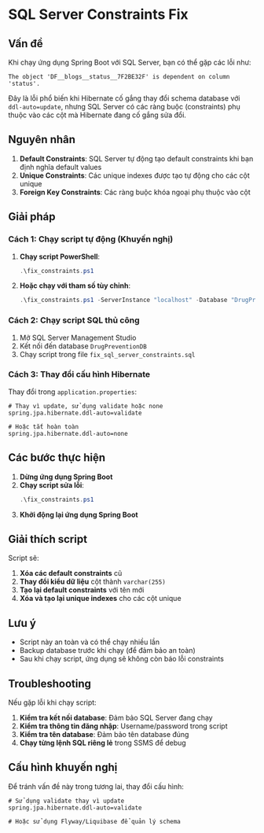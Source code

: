 # SQL Server Constraints Fix

## Vấn đề

Khi chạy ứng dụng Spring Boot với SQL Server, bạn có thể gặp các lỗi như:

```
The object 'DF__blogs__status__7F2BE32F' is dependent on column 'status'.
```

Đây là lỗi phổ biến khi Hibernate cố gắng thay đổi schema database với `ddl-auto=update`, nhưng SQL Server có các ràng buộc (constraints) phụ thuộc vào các cột mà Hibernate đang cố gắng sửa đổi.

## Nguyên nhân

1. **Default Constraints**: SQL Server tự động tạo default constraints khi bạn định nghĩa default values
2. **Unique Constraints**: Các unique indexes được tạo tự động cho các cột unique
3. **Foreign Key Constraints**: Các ràng buộc khóa ngoại phụ thuộc vào cột

## Giải pháp

### Cách 1: Chạy script tự động (Khuyến nghị)

1. **Chạy script PowerShell**:
   ```powershell
   .\fix_constraints.ps1
   ```

2. **Hoặc chạy với tham số tùy chỉnh**:
   ```powershell
   .\fix_constraints.ps1 -ServerInstance "localhost" -Database "DrugPreventionDB" -Username "sa" -Password "123123"
   ```

### Cách 2: Chạy script SQL thủ công

1. Mở SQL Server Management Studio
2. Kết nối đến database `DrugPreventionDB`
3. Chạy script trong file `fix_sql_server_constraints.sql`

### Cách 3: Thay đổi cấu hình Hibernate

Thay đổi trong `application.properties`:

```properties
# Thay vì update, sử dụng validate hoặc none
spring.jpa.hibernate.ddl-auto=validate

# Hoặc tắt hoàn toàn
spring.jpa.hibernate.ddl-auto=none
```

## Các bước thực hiện

1. **Dừng ứng dụng Spring Boot**
2. **Chạy script sửa lỗi**:
   ```powershell
   .\fix_constraints.ps1
   ```
3. **Khởi động lại ứng dụng Spring Boot**

## Giải thích script

Script sẽ:

1. **Xóa các default constraints** cũ
2. **Thay đổi kiểu dữ liệu** cột thành `varchar(255)`
3. **Tạo lại default constraints** với tên mới
4. **Xóa và tạo lại unique indexes** cho các cột unique

## Lưu ý

- Script này an toàn và có thể chạy nhiều lần
- Backup database trước khi chạy (để đảm bảo an toàn)
- Sau khi chạy script, ứng dụng sẽ không còn báo lỗi constraints

## Troubleshooting

Nếu gặp lỗi khi chạy script:

1. **Kiểm tra kết nối database**: Đảm bảo SQL Server đang chạy
2. **Kiểm tra thông tin đăng nhập**: Username/password trong script
3. **Kiểm tra tên database**: Đảm bảo tên database đúng
4. **Chạy từng lệnh SQL riêng lẻ** trong SSMS để debug

## Cấu hình khuyến nghị

Để tránh vấn đề này trong tương lai, thay đổi cấu hình:

```properties
# Sử dụng validate thay vì update
spring.jpa.hibernate.ddl-auto=validate

# Hoặc sử dụng Flyway/Liquibase để quản lý schema
``` 